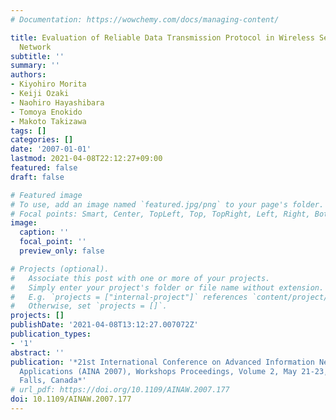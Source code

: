 ```yaml
---
# Documentation: https://wowchemy.com/docs/managing-content/

title: Evaluation of Reliable Data Transmission Protocol in Wireless Sensor-Actuator
  Network
subtitle: ''
summary: ''
authors:
- Kiyohiro Morita
- Keiji Ozaki
- Naohiro Hayashibara
- Tomoya Enokido
- Makoto Takizawa
tags: []
categories: []
date: '2007-01-01'
lastmod: 2021-04-08T22:12:27+09:00
featured: false
draft: false

# Featured image
# To use, add an image named `featured.jpg/png` to your page's folder.
# Focal points: Smart, Center, TopLeft, Top, TopRight, Left, Right, BottomLeft, Bottom, BottomRight.
image:
  caption: ''
  focal_point: ''
  preview_only: false

# Projects (optional).
#   Associate this post with one or more of your projects.
#   Simply enter your project's folder or file name without extension.
#   E.g. `projects = ["internal-project"]` references `content/project/deep-learning/index.md`.
#   Otherwise, set `projects = []`.
projects: []
publishDate: '2021-04-08T13:12:27.007072Z'
publication_types:
- '1'
abstract: ''
publication: '*21st International Conference on Advanced Information Networking and
  Applications (AINA 2007), Workshops Proceedings, Volume 2, May 21-23, 2007, Niagara
  Falls, Canada*'
# url_pdf: https://doi.org/10.1109/AINAW.2007.177
doi: 10.1109/AINAW.2007.177
---
```

